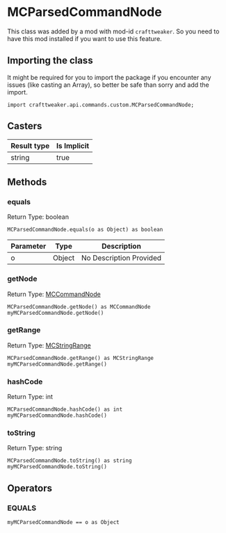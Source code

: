 # MCParsedCommandNode

This class was added by a mod with mod-id `crafttweaker`. So you need to have this mod installed if you want to use this feature.

## Importing the class

It might be required for you to import the package if you encounter any issues (like casting an Array), so better be safe than sorry and add the import.
```zenscript
import crafttweaker.api.commands.custom.MCParsedCommandNode;
```


## Casters

| Result type | Is Implicit |
|-------------|-------------|
| string | true |

## Methods

### equals

Return Type: boolean

```zenscript
MCParsedCommandNode.equals(o as Object) as boolean
```
| Parameter | Type | Description |
|-----------|------|-------------|
| o | Object | No Description Provided |
### getNode

Return Type: [MCCommandNode](/vanilla/api/commands/custom/MCCommandNode)

```zenscript
MCParsedCommandNode.getNode() as MCCommandNode
myMCParsedCommandNode.getNode()
```
### getRange

Return Type: [MCStringRange](/vanilla/api/commands/custom/MCStringRange)

```zenscript
MCParsedCommandNode.getRange() as MCStringRange
myMCParsedCommandNode.getRange()
```
### hashCode

Return Type: int

```zenscript
MCParsedCommandNode.hashCode() as int
myMCParsedCommandNode.hashCode()
```
### toString

Return Type: string

```zenscript
MCParsedCommandNode.toString() as string
myMCParsedCommandNode.toString()
```

## Operators

### EQUALS

```zenscript
myMCParsedCommandNode == o as Object
```



